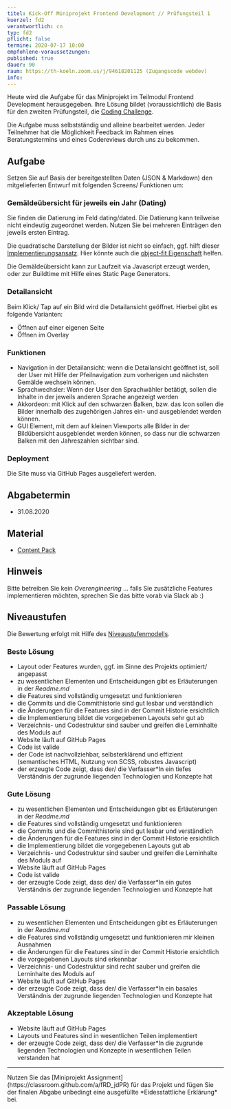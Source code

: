 ```yaml
---
titel: Kick-Off Miniprojekt Frontend Development // Prüfungsteil 1
kuerzel: fd2
verantwortlich: cn
typ: fd2
pflicht: false
termine: 2020-07-17 10:00
empfohlene-voraussetzungen: 
published: true
dauer: 90
raum: https://th-koeln.zoom.us/j/94618201125 (Zugangscode webdev)
info: 
---
```


Heute wird die Aufgabe für das Miniprojekt im Teilmodul Frontend Development herausgegeben. Ihre Lösung bildet (voraussichtlich) die Basis für den zweiten Prüfungsteil, die [Coding Challenge](/mi-bachelor-webdevelopment/lehrveranstaltungen/fd-pruefung-teil-2).

Die Aufgabe muss selbstständig und alleine bearbeitet werden. Jeder Teilnehmer hat die Möglichkeit Feedback im Rahmen eines Beratungstermins und eines Codereviews durch uns zu bekommen. 

## Aufgabe

Setzen Sie auf Basis der bereitgestellten Daten (JSON & Markdown) den mitgelieferten Entwurf mit folgenden Screens/ Funktionen um:

### Gemäldeübersicht für jeweils ein Jahr (Dating)

Sie finden die Datierung im Feld dating/dated. Die Datierung kann teilweise nicht eindeutig zugeordnet werden. Nutzen Sie bei mehreren Einträgen den jeweils ersten Eintrag.

Die quadratische Darstellung der Bilder ist nicht so einfach, ggf. hilft dieser [Implementierungsansatz](https://css-tricks.com/aspect-ratios-grid-items/). Hier könnte auch die [object-fit Eigenschaft](https://css-tricks.com/almanac/properties/o/object-fit/#:~:text=contain%20%3A%20increases%20or%20decreases%20the,the%20image%20in%20the%20process.) helfen.

Die Gemäldeübersicht kann zur Laufzeit via Javascript erzeugt werden, oder zur Buildtime mit Hilfe eines Static Page Generators.

### Detailansicht

Beim Klick/ Tap auf ein Bild wird die Detailansicht geöffnet. Hierbei gibt es folgende Varianten:
- Öffnen auf einer eigenen Seite
- Öffnen im Overlay

### Funktionen

- Navigation in der Detailansicht: wenn die Detailansicht geöffnet ist, soll der User mit Hilfe der Pfeilnavigation zum vorherigen und nächsten Gemälde wechseln können.
- Sprachwechsler: Wenn der User den Sprachwähler betätigt, sollen die Inhalte in der jeweils anderen Sprache angezeigt werden
- Akkordeon: mit Klick auf den schwarzen Balken, bzw. das Icon sollen die Bilder innerhalb des zugehörigen Jahres ein- und ausgeblendet werden können.
- GUI Element, mit dem auf kleinen Viewports alle Bilder in der Bildübersicht ausgeblendet werden können, so dass nur die schwarzen Balken mit den Jahreszahlen sichtbar sind.

### Deployment

Die Site muss via GitHub Pages ausgeliefert werden.

## Abgabetermin
- 31.08.2020

## Material
- [Content Pack](https://github.com/mi-classroom/content-pack-wd-miniprojekt-2020)

## Hinweis
Bitte betreiben Sie kein *Overengineering* … falls Sie zusätzliche Features implementieren möchten, sprechen Sie das bitte vorab via Slack ab :)

## Niveaustufen

Die Bewertung erfolgt mit Hilfe des [Niveaustufenmodells](https://www.th-koeln.de/mam/downloads/deutsch/hochschule/profil/lehre/steckbrief_niveaustufen.pdf).

### Beste Lösung
- Layout oder Features wurden, ggf. im Sinne des Projekts optimiert/ angepasst
- zu wesentlichen Elementen und Entscheidungen gibt es Erläuterungen in der *Readme.md*
- die Features sind vollständig umgesetzt und funktionieren
- die Commits und die Commithistorie sind gut lesbar und verständlich
- die Änderungen für die Features sind in der Commit Historie ersichtlich
- die Implementierung bildet die vorgegebenen Layouts sehr gut ab
- Verzeichnis- und Codestruktur sind sauber und greifen die Lerninhalte des Moduls auf 
- Website läuft auf GitHub Pages
- Code ist valide
- der Code ist nachvollziehbar, selbsterklärend und effizient (semantisches HTML, Nutzung von SCSS, robustes Javascript)
- der erzeugte Code zeigt, dass der/ die Verfasser\*In ein tiefes Verständnis der zugrunde liegenden Technologien und Konzepte hat

### Gute Lösung
- zu wesentlichen Elementen und Entscheidungen gibt es Erläuterungen in der *Readme.md*
- die Features sind vollständig umgesetzt und funktionieren
- die Commits und die Commithistorie sind gut lesbar und verständlich
- die Änderungen für die Features sind in der Commit Historie ersichtlich
- die Implementierung bildet die vorgegebenen Layouts gut ab
- Verzeichnis- und Codestruktur sind sauber und greifen die Lerninhalte des Moduls auf 
- Website läuft auf GitHub Pages
- Code ist valide
- der erzeugte Code zeigt, dass der/ die Verfasser\*In ein gutes Verständnis der zugrunde liegenden Technologien und Konzepte hat

### Passable Lösung
- zu wesentlichen Elementen und Entscheidungen gibt es Erläuterungen in der *Readme.md*
- die Features sind vollständig umgesetzt und funktionieren mir kleinen Ausnahmen
- die Änderungen für die Features sind in der Commit Historie ersichtlich
- die vorgegebenen Layouts sind erkennbar
- Verzeichnis- und Codestruktur sind recht sauber und greifen die Lerninhalte des Moduls auf 
- Website läuft auf GitHub Pages
- der erzeugte Code zeigt, dass der/ die Verfasser\*In ein basales Verständnis der zugrunde liegenden Technologien und Konzepte hat

### Akzeptable Lösung
- Website läuft auf GitHub Pages
- Layouts und Features sind in wesentlichen Teilen implementiert
- der erzeugte Code zeigt, dass der/ die Verfasser\*In die zugrunde liegenden Technologien und Konzepte in wesentlichen Teilen verstanden hat

---

<div class="notification is-danger is-light">
Nutzen Sie das [Miniprojekt Assignment](https://classroom.github.com/a/fRD_jdPR) für das Projekt und fügen Sie der finalen Abgabe unbedingt eine ausgefüllte *Eidesstattliche Erklärung* bei.
</div>



